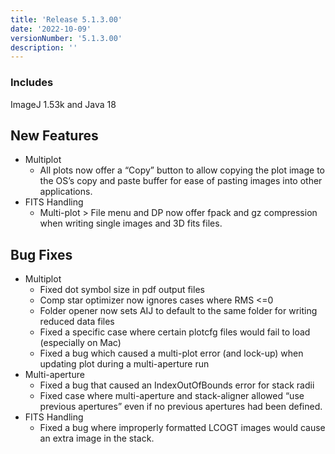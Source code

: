 ```yaml
---
title: 'Release 5.1.3.00'
date: '2022-10-09'
versionNumber: '5.1.3.00'
description: ''
---
```


### Includes
ImageJ 1.53k and Java 18


## New Features
- Multiplot
  - All plots now offer a “Copy” button to allow copying the plot image to the OS’s copy and paste buffer for ease of pasting images into other applications.
- FITS Handling
  - Multi-plot > File menu and DP now offer fpack and gz compression when writing single images and 3D fits files.

## Bug Fixes
- Multiplot
  - Fixed dot symbol size in pdf output files
  - Comp star optimizer now ignores cases where RMS <=0
  - Folder opener now sets AIJ to default to the same folder for writing reduced data files
  - Fixed a specific case where certain plotcfg files would fail to load (especially on Mac)
  - Fixed a bug which caused a multi-plot error (and lock-up) when updating plot during a multi-aperture run
- Multi-aperture
  -  Fixed a bug that caused an IndexOutOfBounds error for stack radii
  - Fixed case where multi-aperture and stack-aligner allowed “use previous apertures” even if no previous apertures had been defined.
- FITS Handling
  - Fixed a bug where improperly formatted LCOGT images would cause an extra image in the stack.